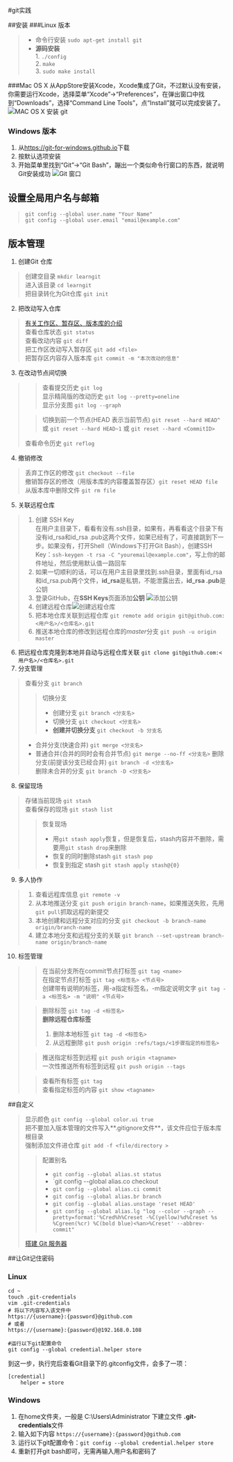 #git实践

##安装
###Linux 版本
> * 命令行安装 `sudo apt-get install git`
> * **源码安装**<br/>
        1. `./config`<br/>
        2. `make`<br/>
        3. `sudo make install`<br/>

###Mac OS X
从AppStore安装Xcode，Xcode集成了Git，不过默认没有安装，你需要运行Xcode，选择菜单“Xcode”->“Preferences”，在弹出窗口中找到“Downloads”，选择“Command Line Tools”，点“Install”就可以完成安装了。
![MAC OS X 安装 git](http://www.liaoxuefeng.com/files/attachments/001384907061183ba2a452af9de4a8a8640339239bc3e5e000/0)

### Windows 版本
1. 从<https://git-for-windows.github.io>下载
2. 按默认选项安装
3. 开始菜单里找到“Git”->“Git Bash”，蹦出一个类似命令行窗口的东西，就说明Git安装成功
![Git 窗口](http://www.liaoxuefeng.com/files/attachments/001384907073134ef6feff559cf4ce3a2c5c588d2831c0a000/0)

## 设置全局用户名与邮箱
> `git config --global user.name "Your Name"`<br>
   `git config --global user.email "email@example.com"`<br/>

## 版本管理
1. 创建Git 仓库
> 创建空目录 `mkdir learngit`<br/>
  进入该目录 `cd learngit`<br/>
  把目录转化为Git仓库 `git init`<br/>
2. 把改动写入仓库
> [有关工作区、暂存区、版本库的介绍](http://www.worldhello.net/2010/11/30/2166.html)<br/>
   查看仓库状态 `git status`<br/>
   查看改动内容 `git diff`<br/>
   把工作区改动写入暂存区 `git add <file>`<br/>
   把暂存区内容存入版本库 `git commit -m "本次改动的信息"`<br/>
3. 在改动节点间切换
>> 查看提交历史 `git log`<br/>
   显示精简版的改动历史 `git log --pretty=oneline`<br/>
   显示分支图 `git log --graph`<br/>
>
>> 切换到前一个节点(HEAD 表示当前节点) `git reset --hard HEAD^` 或 `git reset --hard HEAD~1` 或 `git reset
--hard <CommitID>`
>
> 查看命令历史 `git reflog`
4. 撤销修改
> 丢弃工作区的修改 `git checkout --file`<br/>
  撤销暂存区的修改（用版本库的内容覆盖暂存区）`git reset HEAD file`<br/>
  从版本库中删除文件 `git rm file`
5. 关联远程仓库
> 1. 创建 SSH Key<br/>
     在用户主目录下，看看有没有.ssh目录，如果有，再看看这个目录下有没有id_rsa和id_rsa
     .pub这两个文件，如果已经有了，可直接跳到下一步。如果没有，打开Shell（Windows下打开Git Bash），创建SSH Key：`ssh-keygen -t rsa -C "youremail@example.com"`，写上你的邮件地址，然后使用默认值一路回车<br/>
> 2. 如果一切顺利的话，可以在用户主目录里找到.ssh目录，里面有id_rsa和id_rsa.pub两个文件，**id_rsa**是私钥，不能泄露出去，**id_rsa
.pub**是公钥
> 3. 登录GitHub，在**SSH Keys**页面添加**公钥**
    ![添加公钥](http://www.liaoxuefeng.com/files/attachments/001384908342205cc1234dfe1b541ff88b90b44b30360da000/0)
> 4. 创建远程仓库![创建远程仓库](http://www.liaoxuefeng.com/files/attachments/0013849084639042e9b7d8d927140dba47c13e76fe5f0d6000/0)
> 5. 把本地仓库关联到远程仓库 `git remote add origin git@github.com:<用户名>/<仓库名>.git`
> 6. 推送本地仓库的修改到远程仓库的*master*分支 `git push -u origin master`
6. 把远程仓库克隆到本地并自动与远程仓库关联 `git clone git@github.com:<用户名>/<仓库名>.git`
7. 分支管理
> 查看分支 `git branch`<br/>
>
>> 切换分支
> > * 创建分支 `git branch <分支名>`<br/>
> > * 切换分支 `git checkout <分支名>`<br/>
> > * **创建并切换分支** `git checkout -b 分支名`
>
> * 合并分支(快速合并) `git merge <分支名>`<br/>
> * 普通合并(合并的同时会有合并节点) `git merge --no-ff <分支名>`
 删除分支(前提该分支已经合并) `git branch -d <分支名>`<br/>
 删除未合并的分支 `git branch -D <分支名>`
8. 保留现场
> 存储当前现场 `git stash`<br/>
  查看保存的现场 `git stash list`
>> 恢复现场
>> * 用`git stash apply`恢复，但是恢复后，stash内容并不删除，需要用`git stash drop`来删除
>> * 恢复的同时删除stash `git stash pop`
>> * 恢复到指定 stash `git stash apply stash@{0}`
9. 多人协作
> 1. 查看远程库信息 `git remote -v`<br/>
> 2. 从本地推送分支 `git push origin branch-name`，如果推送失败，先用`git pull`抓取远程的新提交
> 3. 本地创建和远程分支对应的分支 `git checkout -b branch-name origin/branch-name`
> 4. 建立本地分支和远程分支的关联 `git branch --set-upstream branch-name origin/branch-name`
10. 标签管理
>
>> 在当前分支所在commit节点打标签 `git tag <name>`<br/>
   在指定节点打标签 `git tag <标签名> <节点号>`<br/>
   创建带有说明的标签，用-a指定标签名，-m指定说明文字 `git tag -a <标签名> -m "说明" <节点号>`<br/>
>
>> 删除标签 `git tag -d <标签名>`<br/>
   **删除远程仓库标签**<br/>
>> 1. 删除本地标签 `git tag -d <标签名>`
>> 2. 从远程删除 `git push origin :refs/tags/<1步骤指定的标签名>`
>
>> 推送指定标签到远程 `git push origin <tagname>`<br/>
   一次性推送所有标签到远程  `git push origin --tags`<br/>
>
>> 查看所有标签 `git tag`<br/>
   查看指定标签的内容 `git show <tagname>`<br/>

##自定义
> 显示颜色 `git config --global color.ui true`<br/>
  把不要加入版本管理的文件写入**.gitignore文件**，该文件应位于版本库根目录<br/>
  强制添加文件进仓库 `git add -f <file/directory >`
>> 配置别名
>> * `git config --global alias.st status`
>> * `git config --global alias.co checkout
>> * `git config --global alias.ci commit`
>> * `git config --global alias.br branch`
>> * `git config --global alias.unstage 'reset HEAD'`
>> * `git config --global alias.lg "log --color --graph --pretty=format:'%Cred%h%Creset -%C(yellow)%d%Creset %s %Cgreen(%cr) %C(bold blue)<%an>%Creset' --abbrev-commit"`
>
> [搭建 Git 服务器](http://www.liaoxuefeng.com/wiki/0013739516305929606dd18361248578c67b8067c8c017b000/00137583770360579bc4b458f044ce7afed3df579123eca000)

##让Git记住密码

### Linux
```
cd ~
touch .git-credentials
vim .git-credentials
# 将以下内容写入该文件中
https://{username}:{password}@github.com
# 或者
https://{username}:{password}@192.168.0.108

#运行以下git配置命令
git config --global credential.helper store
```
到这一步，执行完后查看Git目录下的.gitconfig文件，会多了一项：
```
[credential]
    helper = store
```
### Windows
1. 在home文件夹，一般是 C:\Users\Administrator 下建立文件 **.git-credentials**文件
2. 输入如下内容 `https://{username}:{password}@github.com`
3. 运行以下git配置命令：`git config --global credential.helper store`
4. 重新打开git bash即可，无需再输入用户名和密码了
